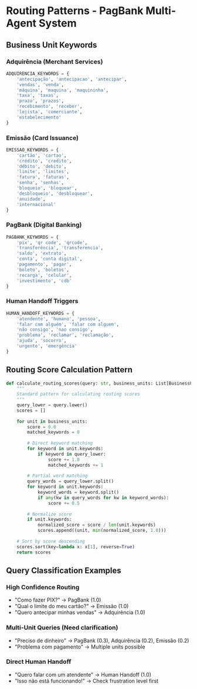 # Routing Patterns - PagBank Multi-Agent System

## Business Unit Keywords

### Adquirência (Merchant Services)
```python
ADQUIRENCIA_KEYWORDS = {
    'antecipação', 'antecipacao', 'antecipar',
    'vendas', 'venda',
    'máquina', 'maquina', 'maquininha',
    'taxa', 'taxas',
    'prazo', 'prazos',
    'recebimento', 'receber',
    'lojista', 'comerciante',
    'estabelecimento'
}
```

### Emissão (Card Issuance)
```python
EMISSAO_KEYWORDS = {
    'cartão', 'cartao',
    'crédito', 'credito',
    'débito', 'debito',
    'limite', 'limites',
    'fatura', 'faturas',
    'senha', 'senhas',
    'bloqueio', 'bloquear',
    'desbloqueio', 'desbloquear',
    'anuidade',
    'internacional'
}
```

### PagBank (Digital Banking)
```python
PAGBANK_KEYWORDS = {
    'pix', 'qr code', 'qrcode',
    'transferência', 'transferencia',
    'saldo', 'extrato',
    'conta', 'conta digital',
    'pagamento', 'pagar',
    'boleto', 'boletos',
    'recarga', 'celular',
    'investimento', 'cdb'
}
```

### Human Handoff Triggers
```python
HUMAN_HANDOFF_KEYWORDS = {
    'atendente', 'humano', 'pessoa',
    'falar com alguém', 'falar com alguem',
    'não consigo', 'nao consigo',
    'problema', 'reclamar', 'reclamação',
    'ajuda', 'socorro',
    'urgente', 'emergência'
}
```

## Routing Score Calculation Pattern

```python
def calculate_routing_scores(query: str, business_units: List[BusinessUnit]) -> List[Tuple[BusinessUnit, float]]:
    """
    Standard pattern for calculating routing scores
    """
    query_lower = query.lower()
    scores = []
    
    for unit in business_units:
        score = 0.0
        matched_keywords = 0
        
        # Direct keyword matching
        for keyword in unit.keywords:
            if keyword in query_lower:
                score += 1.0
                matched_keywords += 1
        
        # Partial word matching
        query_words = query_lower.split()
        for keyword in unit.keywords:
            keyword_words = keyword.split()
            if any(kw in query_words for kw in keyword_words):
                score += 0.5
        
        # Normalize score
        if unit.keywords:
            normalized_score = score / len(unit.keywords)
            scores.append((unit, min(normalized_score, 1.0)))
    
    # Sort by score descending
    scores.sort(key=lambda x: x[1], reverse=True)
    return scores
```

## Query Classification Examples

### High Confidence Routing
- "Como fazer PIX?" → PagBank (1.0)
- "Qual o limite do meu cartão?" → Emissão (1.0)
- "Quero antecipar minhas vendas" → Adquirência (1.0)

### Multi-Unit Queries (Need clarification)
- "Preciso de dinheiro" → PagBank (0.3), Adquirência (0.2), Emissão (0.2)
- "Problema com pagamento" → Multiple units possible

### Direct Human Handoff
- "Quero falar com um atendente" → Human Handoff (1.0)
- "Isso não está funcionando!" → Check frustration level first